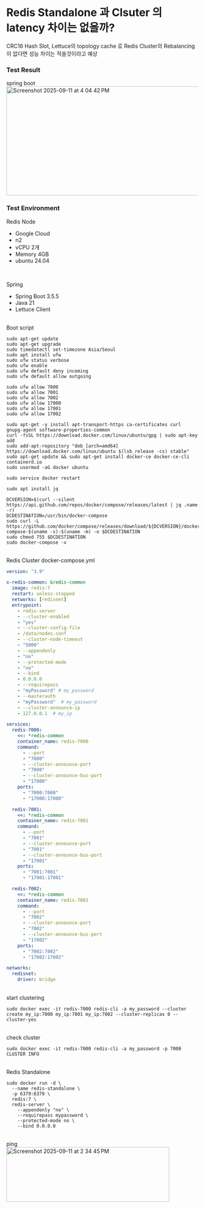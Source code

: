 # Redis Standalone 과 Clsuter 의 latency 차이는 없을까?


CRC16 Hash Slot, Lettuce의 topology cache 로 Redis Cluster의 Rebalancing이 없다면 성능 차이는 적을것이라고 예상

### Test Result


spring boot 
<img width="991" height="285" alt="Screenshot 2025-09-11 at 4 04 42 PM" src="https://github.com/user-attachments/assets/9026746f-b852-4d11-88a3-b9ac828348dd" />



### Test Environment

Redis Node
- Google Cloud
- n2
- vCPU 2개
- Memory 4GB
- ubuntu 24.04

<br>

Spring
- Spring Boot 3.5.5
- Java 21
- Lettuce Client

<br>
Boot script

```shell
sudo apt-get update
sudo apt-get upgrade 
sudo timedatectl set-timezone Asia/Seoul
sudo apt install ufw
sudo ufw status verbose
sudo ufw enable
sudo ufw default deny incoming
sudo ufw default allow outgoing

sudo ufw allow 7000
sudo ufw allow 7001
sudo ufw allow 7002
sudo ufw allow 17000
sudo ufw allow 17001
sudo ufw allow 17002

sudo apt-get -y install apt-transport-https ca-certificates curl gnupg-agent software-properties-common
curl -fsSL https://download.docker.com/linux/ubuntu/gpg | sudo apt-key add
sudo add-apt-repository "deb [arch=amd64] https://download.docker.com/linux/ubuntu $(lsb_release -cs) stable"
sudo apt-get update && sudo apt-get install docker-ce docker-ce-cli containerd.io
sudo usermod -aG docker ubuntu

sudo service docker restart

sudo apt install jq

DCVERSION=$(curl --silent https://api.github.com/repos/docker/compose/releases/latest | jq .name -r)
DCDESTINATION=/usr/bin/docker-compose
sudo curl -L https://github.com/docker/compose/releases/download/${DCVERSION}/docker-compose-$(uname -s)-$(uname -m) -o $DCDESTINATION
sudo chmod 755 $DCDESTINATION
sudo docker-compose -v
```

<br>
Redis Cluster docker-compose.yml

```yml
version: "3.9"

x-redis-common: &redis-common
  image: redis:7
  restart: unless-stopped
  networks: [redisnet]
  entrypoint:
    - redis-server
    - --cluster-enabled
    - "yes"
    - --cluster-config-file
    - /data/nodes.conf
    - --cluster-node-timeout
    - "5000"
    - --appendonly
    - "no"
    - --protected-mode
    - "no"
    - --bind
    - 0.0.0.0
    - --requirepass
    - "myPassword" # my_password
    - --masterauth
    - "myPassword"  # my_password
    - --cluster-announce-ip
    - 127.0.0.1  # my_ip

services:
  redis-7000:
    <<: *redis-common
    container_name: redis-7000
    command:
      - --port
      - "7000"
      - --cluster-announce-port
      - "7000"
      - --cluster-announce-bus-port
      - "17000"
    ports:
      - "7000:7000"
      - "17000:17000"

  redis-7001:
    <<: *redis-common
    container_name: redis-7001
    command:
      - --port
      - "7001"
      - --cluster-announce-port
      - "7001"
      - --cluster-announce-bus-port
      - "17001"
    ports:
      - "7001:7001"
      - "17001:17001"

  redis-7002:
    <<: *redis-common
    container_name: redis-7002
    command:
      - --port
      - "7002"
      - --cluster-announce-port
      - "7002"
      - --cluster-announce-bus-port
      - "17002"
    ports:
      - "7002:7002"
      - "17002:17002"

networks:
  redisnet:
    driver: bridge
```

<br>
start clustering

```shell
sudo docker exec -it redis-7000 redis-cli -a my_password --cluster create my_ip:7000 my_ip:7001 my_ip:7002 --cluster-replicas 0 --cluster-yes
```

<br>
check cluster

```shell
sudo docker exec -it redis-7000 redis-cli -a my_password -p 7000 CLUSTER INFO
```

<br>
Redis Standalone

```shell
sudo docker run -d \
  --name redis-standalone \
  -p 6379:6379 \
  redis:7 \
  redis-server \
    --appendonly "no" \
    --requirepass mypassword \
    --protected-mode no \
    --bind 0.0.0.0
```

<br>
ping
<br>
<img width="427" height="143" alt="Screenshot 2025-09-11 at 2 34 45 PM" src="https://github.com/user-attachments/assets/c4a13627-ee96-4dbc-aeeb-1f5b247c10b3" />

